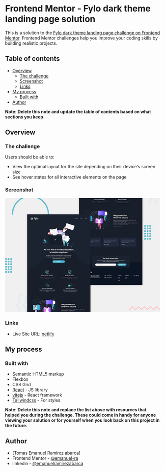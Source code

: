 # Frontend Mentor - Fylo dark theme landing page solution

This is a solution to the [Fylo dark theme landing page challenge on Frontend Mentor](https://www.frontendmentor.io/challenges/fylo-dark-theme-landing-page-5ca5f2d21e82137ec91a50fd). Frontend Mentor challenges help you improve your coding skills by building realistic projects. 

## Table of contents

- [Overview](#overview)
  - [The challenge](#the-challenge)
  - [Screenshot](#screenshot)
  - [Links](#links)
- [My process](#my-process)
  - [Built with](#built-with)
- [Author](#author)


**Note: Delete this note and update the table of contents based on what sections you keep.**

## Overview

### The challenge

Users should be able to:

- View the optimal layout for the site depending on their device's screen size
- See hover states for all interactive elements on the page

### Screenshot

![](./design/desktop-preview.jpg)

### Links

- Live Site URL: [netlify](https://harmonious-dango-35eaae.netlify.app/)

## My process

### Built with

- Semantic HTML5 markup
- Flexbox
- CSS Grid
- [React](https://reactjs.org/) - JS library
- [vitejs](https://vitejs.dev/) - React framework
- [Tailwindcss](https://tailwindcss.com/docs/installation) - For styles

**Note: Delete this note and replace the list above with resources that helped you during the challenge. These could come in handy for anyone viewing your solution or for yourself when you look back on this project in the future.**

## Author

- [Tomas Emanuel Ramirez abarca]
- Frontend Mentor - [@emanuel-ra](https://www.frontendmentor.io/profile/emanuel-ra)
- linkedin - [@emanuelramirezabarca](https://www.linkedin.com/in/emanuelramirezabarca/)
